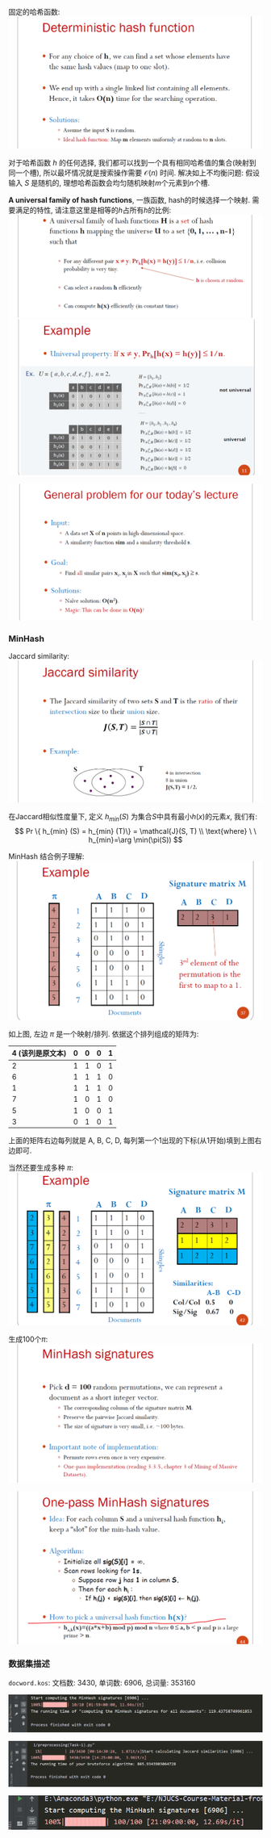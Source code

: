 固定的哈希函数: ![image-20200821222258946](assets/image-20200821222258946.png)

对于哈希函数 $h$ 的任何选择, 我们都可以找到一个具有相同哈希值的集合(映射到同一个槽), 所以最坏情况就是搜索操作需要 $\mathcal{O}(n)$ 时间. 解决如上不均衡问题: 假设输入 $S$ 是随机的, 理想哈希函数会均匀随机映射$m$个元素到$n$个槽.

**A universal family of hash functions**, 一族函数, hash的时候选择一个映射. 需要满足的特性, 请注意这里是相等的$h$占所有$h$的比例: ![image-20200821222704813](assets/image-20200821222704813.png) ![image-20200821222734317](assets/image-20200821222734317.png)



![image-20200821223739145](assets/image-20200821223739145.png)

### MinHash

Jaccard similarity: ![image-20200821223804637](assets/image-20200821223804637.png)

在Jaccard相似性度量下, 定义 $h_{min}(S)$ 为集合$S$中具有最小$h(x)$的元素$x$, 我们有:
$$
Pr \{ h_{min} (S) = h_{min} (T)\} = \mathcal{J}(S, T) \\ \text{where} \ \ h_{min}=\arg \min(\pi(S))
$$


MinHash 结合例子理解: ![image-20200822083120732](assets/image-20200822083120732.png)

如上图, 左边 $\pi$ 是一个映射/排列. 依据这个排列组成的矩阵为:

| 4 (该列是原文本) | 0    | 0    | 0    | 1    |
| ---------------- | ---- | ---- | ---- | ---- |
| 2                | 1    | 1    | 0    | 1    |
| 6                | 1    | 1    | 1    | 0    |
| 1                | 1    | 1    | 1    | 0    |
| 7                | 1    | 0    | 1    | 0    |
| 5                | 1    | 0    | 0    | 1    |
| 3                | 0    | 1    | 0    | 1    |

上面的矩阵右边每列就是 A, B, C, D, 每列第一个1出现的下标(从1开始)填到上图右边即可.

当然还要生成多种 $\pi$: ![image-20200822083642047](assets/image-20200822083642047.png)

生成100个$\pi$: ![image-20200822083758935](assets/image-20200822083758935.png)

![image-20200822083859069](assets/image-20200822083859069.png)



### 数据集描述

`docword.kos`: 文档数: 3430, 单词数: 6906, 总词量: 353160

![image-20200822115722162](assets/image-20200822115722162.png)

![image-20200822124028675](assets/image-20200822124028675.png)

![image-20200822154527690](assets/image-20200822154527690.png)

